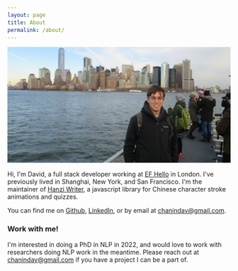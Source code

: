 ```yaml
---
layout: page
title: About
permalink: /about/
---
```


<img src="/assets/nyc.JPG" alt="Me in New York" />

Hi, I'm David, a full stack developer working at [EF Hello](https://efhello.com) in London. I've previously lived in Shanghai, New York, and San Francisco. I'm the maintainer of
[Hanzi Writer](https://hanziwriter.org), a javascript library
for Chinese character stroke animations and quizzes.

You can find me on [Github](https://github.com/chanind), [LinkedIn](https://www.linkedin.com/in/davidchanin), or by email at [chanindav@gmail.com](mailto:chanindav@gmail.com).

### Work with me!
I'm interested in doing a PhD in NLP in 2022, and would love to work with
researchers doing NLP work in the meantime. Please reach out at
[chanindav@gmail.com](mailto:chanindav@gmail.com) if you have a
project I can be a part of.

